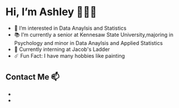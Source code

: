 # Hi, I’m Ashley 👩🏻‍💻
- 🥑 I’m interested in Data Anaylsis and Statistics 
- 📚 I’m currently a senior at Kennesaw State University,majoring in Psychology and minor in Data Anaylsis and Applied Statistics 
- 🐚 Currently interning at Jacob's Ladder 
- ☄️ Fun Fact: I have many hobbies like painting


## Contact Me 📫 
+ [Email]: https://asheyrabanales@outlook.com
+ [Linkedin]:  https://www.linkedin.com/in/ashley-rabanales-8957b1206/